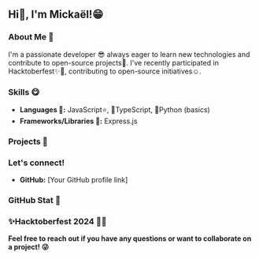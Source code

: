 ## **Hi👋, I'm Mickaël!😁** 

### **About Me 🤗**
I'm a passionate developer 😎 always eager to learn new technologies and contribute to open-source projects🤩. I've recently participated in Hacktoberfest✨🥰, contributing to open-source initiatives☺️.

### **Skills 😋**
* **Languages 🤯:** JavaScript⭐, 📘TypeScript, 🐍Python (basics)
* **Frameworks/Libraries 🙂:** Express.js

### **Projects 🤪**

### **Let's connect!**
* **GitHub:** [Your GitHub profile link]


### **GitHub Stat 🥹**


### **✨Hacktoberfest 2024 🚀✨**


**Feel free to reach out if you have any questions or want to collaborate on a project! 😜**
